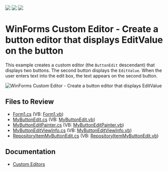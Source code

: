 <!-- default badges list -->
![](https://img.shields.io/endpoint?url=https://codecentral.devexpress.com/api/v1/VersionRange/128619347/11.1.7%2B)
[![](https://img.shields.io/badge/Open_in_DevExpress_Support_Center-FF7200?style=flat-square&logo=DevExpress&logoColor=white)](https://supportcenter.devexpress.com/ticket/details/E3469)
[![](https://img.shields.io/badge/📖_How_to_use_DevExpress_Examples-e9f6fc?style=flat-square)](https://docs.devexpress.com/GeneralInformation/403183)
<!-- default badges end -->

# WinForms Custom Editor - Create a button editor that displays EditValue on the button

This example creates a custom editor (the `ButtonEdit` descendant) that displays two buttons. The second button displays the `EditValue`. When the user enters text into the edit box, the text appears on the second button.

![WinForms Custom Editor - Create a button editor that displays EditValue](https://raw.githubusercontent.com/DevExpress-Examples/how-to-create-a-buttonedit-descendant-showing-editvalue-in-buttons-caption-e3469/11.1.7%2B/media/winforms-custom-button-editor.gif)


## Files to Review

* [Form1.cs](./CS/TestMyButtonEdit/Form1.cs) (VB: [Form1.vb](./VB/TestMyButtonEdit/Form1.vb))
* [MyButtonEdit.cs](./CS/TestMyButtonEdit/MyButtonEdit.cs) (VB: [MyButtonEdit.vb](./VB/TestMyButtonEdit/MyButtonEdit.vb))
* [MyButtonEditPainter.cs](./CS/TestMyButtonEdit/MyButtonEditPainter.cs) (VB: [MyButtonEditPainter.vb](./VB/TestMyButtonEdit/MyButtonEditPainter.vb))
* [MyButtonEditViewInfo.cs](./CS/TestMyButtonEdit/MyButtonEditViewInfo.cs) (VB: [MyButtonEditViewInfo.vb](./VB/TestMyButtonEdit/MyButtonEditViewInfo.vb))
* [RepositoryItemMyButtonEdit.cs](./CS/TestMyButtonEdit/RepositoryItemMyButtonEdit.cs) (VB: [RepositoryItemMyButtonEdit.vb](./VB/TestMyButtonEdit/RepositoryItemMyButtonEdit.vb))


## Documentation

* [Custom Editors](https://docs.devexpress.com/WindowsForms/4716/controls-and-libraries/editors-and-simple-controls/common-editor-features-and-concepts/custom-editors)
